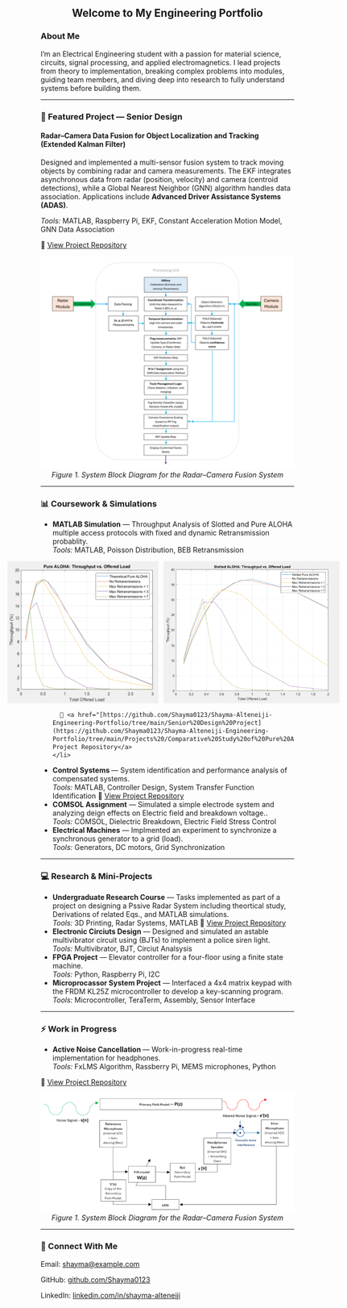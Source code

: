 <h2 align="center">Welcome to My Engineering Portfolio </h2>

<h3>About Me</h3>
<p>
I’m an Electrical Engineering student with a passion for material science, circuits, signal processing, and applied electromagnetics. I lead projects from theory to implementation, breaking complex problems into modules, guiding team members, and diving deep into research to fully understand systems before building them.
</p>

---

<h3>🚀 Featured Project — Senior Design</h3>

<h4>Radar–Camera Data Fusion for Object Localization and Tracking (Extended Kalman Filter)</h4>

<p>
Designed and implemented a multi-sensor fusion system to track moving objects by combining radar and camera measurements.  
The EKF integrates asynchronous data from radar (position, velocity) and camera (centroid detections), while a Global Nearest Neighbor (GNN) algorithm handles data association.  
Applications include <strong>Advanced Driver Assistance Systems (ADAS)</strong>.
</p>

<p><em>Tools:</em> MATLAB, Raspberry Pi, EKF, Constant Acceleration Motion Model, GNN Data Association</p>

<p>
🔗 <a href="https://github.com/Shayma0123/Shayma-Alteneiji-Engineering-Portfolio/tree/main/Senior%20Design%20Project">View Project Repository</a>
</p>

<p align="center">
  <img src="Senior Design Project/System Block Diagram .png" alt="System Block Diagram" width="600"><br>
  <em>Figure 1. System Block Diagram for the Radar–Camera Fusion System</em>
</p>

---

<h3>📊 Coursework & Simulations</h3>
<ul>
    <li>
      <strong> MATLAB Simulation</strong> — Throughput Analysis of Slotted and Pure ALOHA multiple access protocols with fixed and dynamic Retransmission probablity.<br>
      <em>Tools:</em> MATLAB, Poisson Distribution, BEB Retransmission
      <p align="center">
      <div style="display:flex; justify-content:center;">
        <img src="Projects /Comparative Study of Pure ALOHA vs. Slotted ALOHA MAC Protocols/Pure ALOHA Simulation Plot.png" width="300" style="margin-right:10px;">
        <img src="Projects /Comparative Study of Pure ALOHA vs. Slotted ALOHA MAC Protocols/Slotted ALOHA Simulation Plot.png" width="350">
      </div>
      </p>
      
      🔗 <a href="[https://github.com/Shayma0123/Shayma-Alteneiji-Engineering-Portfolio/tree/main/Senior%20Design%20Project](https://github.com/Shayma0123/Shayma-Alteneiji-Engineering-Portfolio/tree/main/Projects%20/Comparative%20Study%20of%20Pure%20ALOHA%20vs.%20Slotted%20ALOHA%20MAC%20Protocols)">View Project Repository</a>
    </li>
  <li>
    <strong>Control Systems </strong> — System identification and performance analysis of compensated systems.<br>
    <em>Tools:</em> MATLAB, Controller Design, System Transfer Function Identification 
    🔗 <a href="[https://github.com/Shayma0123/Shayma-Alteneiji-Engineering-Portfolio/tree/main/Senior%20Design%20Project](https://github.com/Shayma0123/Shayma-Alteneiji-Engineering-Portfolio/tree/main/Projects%20/System%20Identification%20and%20Controller%20Design)">View Project Repository</a>
  </li>
    <li>
    <strong>COMSOL Assignment</strong> — Simulated a simple electrode system and analyzing deign effects on Electric field and breakdown voltage..<br>
    <em>Tools:</em> COMSOL, Dielectric Breakdown, Electric Field Stress Control 
    </li>
  <li>
    <strong>Electrical Machines</strong> — Implmented an experiment to synchronize a synchronous generator to a grid (load).<br>
    <em>Tools:</em> Generators, DC motors, Grid Synchronization
  </li>
</ul>

---

<h3>💻 Research & Mini-Projects</h3>
<ul>
    <li>
    <strong>Undergraduate Research Course</strong> — Tasks implemented as part of a project on designing a Pssive Radar System including theortical study, Derivations of related Eqs., and MATLAB simulations.<br>
    <em>Tools:</em> 3D Printing, Radar Systems, MATLAB 
    🔗 <a href="[https://github.com/Shayma0123/Shayma-Alteneiji-Engineering-Portfolio/tree/main/Senior%20Design%20Project](https://github.com/Shayma0123/Shayma-Alteneiji-Engineering-Portfolio/tree/main/Undergraduate%20Research%20Course)">View Project Repository</a>
    </li>
    <li>
    <strong>Electronic Circiuts Design</strong> — Designed and simulated an astable multivibrator circuit using (BJTs) to implement a police siren light.<br>
    <em>Tools:</em> Multivibrator, BJT, Circiut Analsysis 
  </li>
  <li>
    <strong>FPGA Project</strong> — Elevator controller for a four-floor using a finite state machine.<br>
    <em>Tools:</em> Python, Raspberry Pi, I2C
  </li>
    <li>
    <strong> Microprocassor System Project</strong> — Interfaced a 4x4 matrix keypad with the FRDM KL25Z microcontroller to develop a key-scanning program.<br>
    <em>Tools:</em> Microcontroller, TeraTerm, Assembly, Sensor Interface 
  </li>

</ul>

---

<h3>⚡ Work in Progress</h3>
<ul>
  <li>
    <strong>Active Noise Cancellation </strong> — Work-in-progress real-time implementation for headphones.<br>
    <em>Tools:</em> FxLMS Algorithm, Rassberry Pi, MEMS microphones, Python 
  </li>
</ul>
<p>
🔗 <a href="[https://github.com/Shayma0123/Shayma-Alteneiji-Engineering-Portfolio/tree/main/Senior%20Design%20Project](https://github.com/Shayma0123/Shayma-Alteneiji-Engineering-Portfolio/tree/main/Projects%20/Adaptative%20Filtering%20in%20Noise%20Cancelling%20Headphones)">View Project Repository</a>
</p>

<p align="center">
  <img src="Projects /Adaptative Filtering in Noise Cancelling Headphones/NC Headphones System Block Diagram.png" alt="NC Headphones System Block Diagram" width="600"><br>
  <em>Figure 1. System Block Diagram for the Radar–Camera Fusion System</em>
</p>

---

<h3>🤝 Connect With Me</h3>
<p>Email: <a href="mailto:shayma@example.com">shayma@example.com</a></p>
<p>GitHub: <a href="https://github.com/Shayma0123">github.com/Shayma0123</a></p>
<p>LinkedIn: <a href="https://www.linkedin.com/in/shayma-alteneiji/">linkedin.com/in/shayma-alteneiji</a></p>
